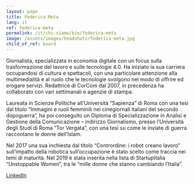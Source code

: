 ```yaml
---
layout: page
title: Federica Meta
lang: it
ref: federica-meta
permalink: /it/chi-siamo/bio/federica-meta
image: /assets/images/headshots/federica-meta.jpg
child_of_ref: board
---
```


Giornalista, specializzata in economia digitale con un focus sulla trasformazione del lavoro e sulle tecnologie 4.0. Ha iniziato la sua carriera occupandosi di cultura e spettacoli, con una particolare attenzione alla multimedialità e al ruolo che le tecnologie svolgono nel modo di offrire ed erogare servizi. Redattrice di CorCom dal 2007, in precedenza ha collaborato con vari settimanali e agenzie di stampa.

Laureata in Scienze Politiche all’Università “Sapienza” di Roma con una  tesi dal titolo “Immagini e ruoli femminili nei cinegiornali italiani del secondo dopoguerra”, ha poi conseguito un Diploma di Specializzazione in Analisi e Gestione della Comunicazione – indirizzo Giornalismo, presso l’Università degli Studi di Roma “Tor Vergata”, con una tesi su come le inviate di guerra raccontano le donne dell’Islam.

Nel 2017 una sua inchiesta dal titolo “Contrordine: i robot creano lavoro” sull’impatto della robotica sull’occupazione è stato scelto come traccia nei temi di maturità. Nel 2019 è stata inserita nella lista di StartupItalia “Unstoppable Women”, tra le “mille donne che stanno cambiando l’Italia”.

[LinkedIn](https://www.linkedin.com/in/federica-meta-54b428167/)
